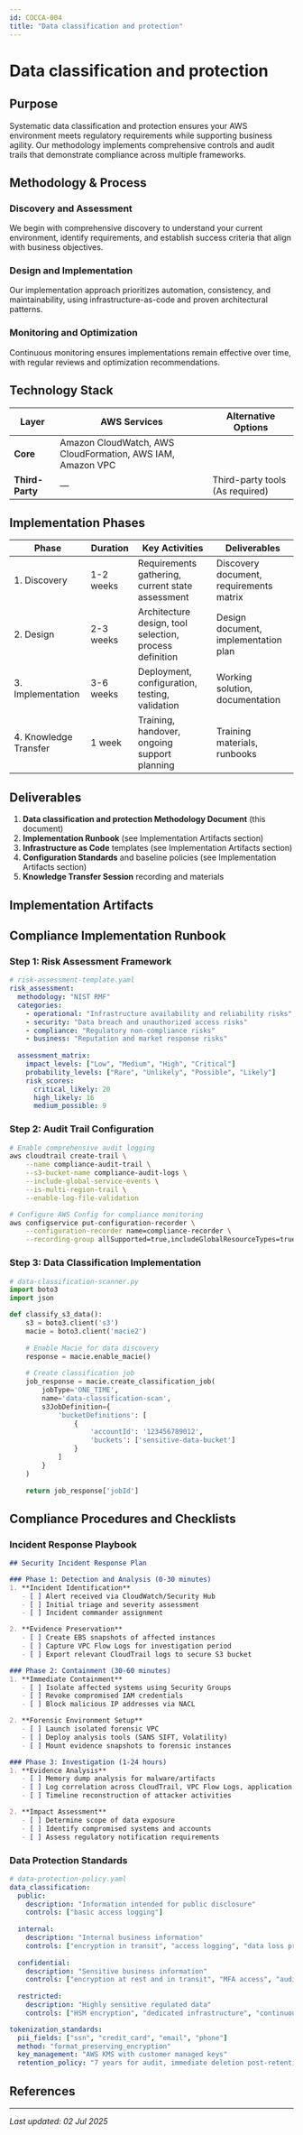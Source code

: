 ```yaml
---
id: COCCA-004
title: "Data classification and protection"
---
```


# Data classification and protection

## Purpose

Systematic data classification and protection ensures your AWS environment meets regulatory requirements while supporting business agility. Our methodology implements comprehensive controls and audit trails that demonstrate compliance across multiple frameworks.

## Methodology & Process

### Discovery and Assessment

We begin with comprehensive discovery to understand your current environment, identify requirements, and establish success criteria that align with business objectives.

### Design and Implementation

Our implementation approach prioritizes automation, consistency, and maintainability, using infrastructure-as-code and proven architectural patterns.

### Monitoring and Optimization

Continuous monitoring ensures implementations remain effective over time, with regular reviews and optimization recommendations.



## Technology Stack

| Layer | AWS Services | Alternative Options |
|-------|--------------|--------------------|
| **Core** | Amazon CloudWatch, AWS CloudFormation, AWS IAM, Amazon VPC | |
| **Third-Party** | — | Third-party tools (As required) |



## Implementation Phases

| Phase | Duration | Key Activities | Deliverables |
|-------|----------|----------------|--------------|
| 1. Discovery | 1-2 weeks | Requirements gathering, current state assessment | Discovery document, requirements matrix |
| 2. Design | 2-3 weeks | Architecture design, tool selection, process definition | Design document, implementation plan |
| 3. Implementation | 3-6 weeks | Deployment, configuration, testing, validation | Working solution, documentation |
| 4. Knowledge Transfer | 1 week | Training, handover, ongoing support planning | Training materials, runbooks |

## Deliverables

1. **Data classification and protection Methodology Document** (this document)
2. **Implementation Runbook** (see Implementation Artifacts section)
3. **Infrastructure as Code** templates (see Implementation Artifacts section)
4. **Configuration Standards** and baseline policies (see Implementation Artifacts section)
5. **Knowledge Transfer Session** recording and materials

## Implementation Artifacts


## Compliance Implementation Runbook

### Step 1: Risk Assessment Framework

```yaml
# risk-assessment-template.yaml
risk_assessment:
  methodology: "NIST RMF"
  categories:
    - operational: "Infrastructure availability and reliability risks"
    - security: "Data breach and unauthorized access risks"  
    - compliance: "Regulatory non-compliance risks"
    - business: "Reputation and market response risks"
  
  assessment_matrix:
    impact_levels: ["Low", "Medium", "High", "Critical"]
    probability_levels: ["Rare", "Unlikely", "Possible", "Likely"]
    risk_scores:
      critical_likely: 20
      high_likely: 16
      medium_possible: 9
```

### Step 2: Audit Trail Configuration

```bash
# Enable comprehensive audit logging
aws cloudtrail create-trail \
    --name compliance-audit-trail \
    --s3-bucket-name compliance-audit-logs \
    --include-global-service-events \
    --is-multi-region-trail \
    --enable-log-file-validation

# Configure AWS Config for compliance monitoring
aws configservice put-configuration-recorder \
    --configuration-recorder name=compliance-recorder \
    --recording-group allSupported=true,includeGlobalResourceTypes=true
```

### Step 3: Data Classification Implementation

```python
# data-classification-scanner.py
import boto3
import json

def classify_s3_data():
    s3 = boto3.client('s3')
    macie = boto3.client('macie2')
    
    # Enable Macie for data discovery
    response = macie.enable_macie()
    
    # Create classification job
    job_response = macie.create_classification_job(
        jobType='ONE_TIME',
        name='data-classification-scan',
        s3JobDefinition={
            'bucketDefinitions': [
                {
                    'accountId': '123456789012',
                    'buckets': ['sensitive-data-bucket']
                }
            ]
        }
    )
    
    return job_response['jobId']
```


## Compliance Procedures and Checklists

### Incident Response Playbook

```markdown
## Security Incident Response Plan

### Phase 1: Detection and Analysis (0-30 minutes)
1. **Incident Identification**
   - [ ] Alert received via CloudWatch/Security Hub
   - [ ] Initial triage and severity assessment
   - [ ] Incident commander assignment

2. **Evidence Preservation**
   - [ ] Create EBS snapshots of affected instances
   - [ ] Capture VPC Flow Logs for investigation period
   - [ ] Export relevant CloudTrail logs to secure S3 bucket

### Phase 2: Containment (30-60 minutes)  
1. **Immediate Containment**
   - [ ] Isolate affected systems using Security Groups
   - [ ] Revoke compromised IAM credentials
   - [ ] Block malicious IP addresses via NACL

2. **Forensic Environment Setup**
   - [ ] Launch isolated forensic VPC
   - [ ] Deploy analysis tools (SANS SIFT, Volatility)
   - [ ] Mount evidence snapshots to forensic instances

### Phase 3: Investigation (1-24 hours)
1. **Evidence Analysis**
   - [ ] Memory dump analysis for malware/artifacts
   - [ ] Log correlation across CloudTrail, VPC Flow Logs, application logs
   - [ ] Timeline reconstruction of attacker activities

2. **Impact Assessment**
   - [ ] Determine scope of data exposure
   - [ ] Identify compromised systems and accounts
   - [ ] Assess regulatory notification requirements
```

### Data Protection Standards

```yaml
# data-protection-policy.yaml
data_classification:
  public:
    description: "Information intended for public disclosure"
    controls: ["basic access logging"]
    
  internal:
    description: "Internal business information"
    controls: ["encryption in transit", "access logging", "data loss prevention"]
    
  confidential:
    description: "Sensitive business information"
    controls: ["encryption at rest and in transit", "MFA access", "audit logging", "DLP"]
    
  restricted:
    description: "Highly sensitive regulated data"
    controls: ["HSM encryption", "dedicated infrastructure", "continuous monitoring", "data residency"]

tokenization_standards:
  pii_fields: ["ssn", "credit_card", "email", "phone"]
  method: "format_preserving_encryption"
  key_management: "AWS KMS with customer managed keys"
  retention_policy: "7 years for audit, immediate deletion post-retention"
```

## References


---

*Last updated: 02 Jul 2025*
